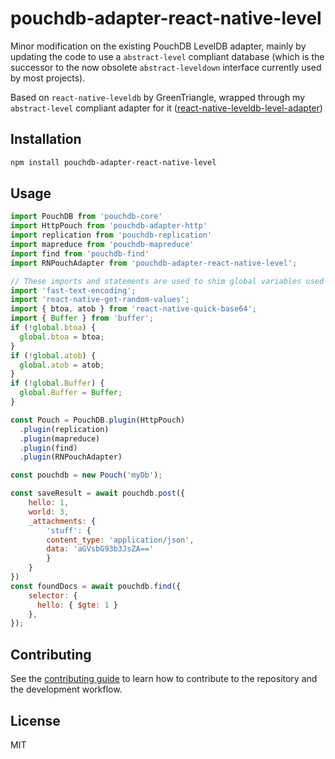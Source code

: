# pouchdb-adapter-react-native-level

Minor modification on the existing PouchDB LevelDB adapter, mainly by updating the code to use a `abstract-level` compliant database (which is the successor to the now obsolete `abstract-leveldown` interface currently used by most projects).

Based on `react-native-leveldb` by GreenTriangle, wrapped through my `abstract-level` compliant adapter for it ([react-native-leveldb-level-adapter](https://github.com/swittk/react-native-leveldb-level-adapter))

## Installation

```sh
npm install pouchdb-adapter-react-native-level
```

## Usage

```js
import PouchDB from 'pouchdb-core'
import HttpPouch from 'pouchdb-adapter-http'
import replication from 'pouchdb-replication'
import mapreduce from 'pouchdb-mapreduce'
import find from 'pouchdb-find'
import RNPouchAdapter from 'pouchdb-adapter-react-native-level';

// These imports and statements are used to shim global variables used by PouchDB
import 'fast-text-encoding';
import 'react-native-get-random-values';
import { btoa, atob } from 'react-native-quick-base64';
import { Buffer } from 'buffer';
if (!global.btoa) {
  global.btoa = btoa;
}
if (!global.atob) {
  global.atob = atob;
}
if (!global.Buffer) {
  global.Buffer = Buffer;
}

const Pouch = PouchDB.plugin(HttpPouch)
  .plugin(replication)
  .plugin(mapreduce)
  .plugin(find)
  .plugin(RNPouchAdapter)

const pouchdb = new Pouch('myDb');

const saveResult = await pouchdb.post({
    hello: 1,
    world: 3,
    _attachments: {
        'stuff': {
        content_type: 'application/json',
        data: 'aGVsbG93b3JsZA=='
        }
    }
})
const foundDocs = await pouchdb.find({
    selector: {
      hello: { $gte: 1 }
    },
});

```

## Contributing

See the [contributing guide](CONTRIBUTING.md) to learn how to contribute to the repository and the development workflow.

## License

MIT
